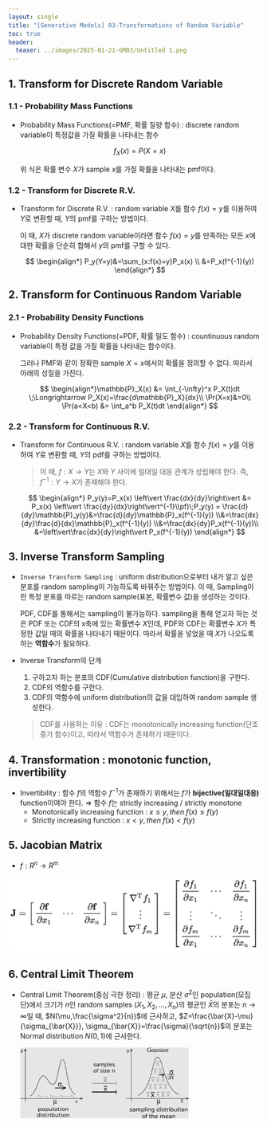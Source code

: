 ```yaml
---
layout: single
title: "[Generative Models] 03-Transformations of Random Variable"
toc: true
header:
  teaser: ../images/2025-01-21-GM03/Untitled 1.png
---
```


## 1. Transform for Discrete Random Variable

### 1.1 - Probability Mass Functions

- Probability Mass Functions(=PMF, 확률 질량 함수) : discrete random variable이 특정값을 가질 확률을 나타내는 함수
  
    $$
    f_X(x) = P(X=x)
    $$
    
    위 식은 확률 변수 $X$가 sample $x$를 가질 확률을 나타내는 pmf이다.
    

### 1.2 - Transform for Discrete R.V.

- Transform for Discrete R.V. : random variable $X$를 함수 $f(x)=y$를 이용하여 $Y$로 변환할 때, $Y$의 pmf를 구하는 방법이다.
  
     이 때, $X$가 discrete random variable이라면 함수 $f(x)=y$를 만족하는 모든 $x$에 대한 확률을 단순히 합해서 $y$의 pmf를 구할 수 있다.
        
    $$
    \begin{align*} P_y(Y=y)&=\sum_{x:f(x)=y}P_x(x) \\ &=P_x(f^{-1}(y)) \end{align*}
    $$
    

## 2. Transform for Continuous Random Variable

### 2.1 - Probability Density Functions

- Probability Density Functions(=PDF, 확률 밀도 함수) : countinuous random variable이 특정 값을 가질 확률을 나타내는 함수이다.
  
     그러나 PMF와 같이 정확한 sample $X=x$에서의 확률을 정의할 수 없다. 따라서 아래의 성질을 가진다.
        
    $$
    \begin{align*}\mathbb{P}_X(x) &= \int_{-\infty}^x P_X(t)dt \;\Longrightarrow P_X(x)=\frac{d\mathbb{P}_X}{dx}\\ \Pr(X=x)&=0\\ \Pr(a<X<b) &= \int_a^b P_X(t)dt \end{align*}
    $$
    

### 2.2 - Transform for Continuous R.V.

- Transform for Continuous R.V. : random variable $X$를 함수 $f(x)=y$를 이용하여 $Y$로 변환할 때, $Y$의 pdf를 구하는 방법이다.
  
    > 이 때, $f:X\rightarrow Y$는 $X$와 $Y$ 사이에 일대일 대응 관계가 성립해야 한다. 즉, $f^{-1}:Y\rightarrow X$가 존재해야 한다.
    > 
    
    $$
    \begin{align*} P_y(y)=P_x(x) \left\vert \frac{dx}{dy}\right\vert &= P_x(x) \left\vert \frac{dy}{dx}\right\vert^{-1}\\pf)\;P_y(y) = \frac{d}{dy}\mathbb{P}_y(y)&=\frac{d}{dy}\mathbb{P}_x(f^{-1}(y)) \\&=\frac{dx}{dy}\frac{d}{dx}\mathbb{P}_x(f^{-1}(y)) \\&=\frac{dx}{dy}P_x(f^{-1}(y))\\ &=\left\vert\frac{dx}{dy}\right\vert P_x(f^{-1}(y)) \end{align*}
    $$
    

## 3. Inverse Transform Sampling

- `Inverse Transform Sampling` : uniform distribution으로부터 내가 알고 싶은 분포를 random sampling이 가능하도록 바꿔주는 방법이다. 이 때, Sampling이란 특정 분포를 따르는 random sample(표본, 확률변수 값)을 생성하는 것이다.
  
    PDF, CDF를 통해서는 sampling이 불가능하다. sampling을 통해 얻고자 하는 것은 PDF 또는 CDF의 x축에 있는 확률변수 $X$인데, PDF와 CDF는 확률변수 $X$가 특정한 값일 때의 확률을 나타내기 때문이다. 따라서 확률을 넣었을 때 $X$가 나오도록 하는 **역함수**가 필요하다.
    
- Inverse Transform의 단계
    1. 구하고자 하는 분포의 CDF(Cumulative distribution function)을 구한다.
    2. CDF의 역함수를 구한다.
    3. CDF의 역함수에 uniform distribution의 값을 대입하여 random sample 생성한다.
    
    > CDF를 사용하는 이유 : CDF는 monotonically increasing function(단조 증가 함수)이고, 따라서 역함수가 존재하기 때문이다.
    > 

## 4. Transformation : monotonic function, invertibility

- Invertibility : 함수 $f$의 역함수 $f^{-1}$가 존재하기 위해서는 $f$가 **bijective(일대일대응)** function이여야 한다. ⇒ 함수 $f$는 strictly increasing / strictly monotone
    - Monotonically increasing function : $x\le y, then \;f(x)\le f(y)$
    - Strictly increasing function : $x< y, then \;f(x)< f(y)$
      
        

## 5. Jacobian Matrix

- $f : R^n \rightarrow R^m$

<img src="../images/2025-01-21-GM03/Untitled.png" alt="Untitled" style="zoom: 50%;" />

## 6. Central Limit Theorem

- Central Limit Theorem(중심 극한 정리) : 평균 $\mu$, 분산 $\sigma^2$인 population(모집단)에서 크기가 $n$인 random samples $(X_1,X_2,\dots,X_n)$의 평균인 $\bar{X}$의 분포는 $n\rightarrow \infty$일 때, $N(\mu,\frac{\sigma^2}{n})$에 근사하고, $Z=\frac{\bar{X}-\mu}{\sigma_{\bar{X}}}, \sigma_{\bar{X}}=\frac{\sigma}{\sqrt{n}}$의 분포는 Normal distribution $N(0,1)$에 근사한다.
  
    <img src="../images/2025-01-21-GM03/Untitled 1.png" alt="Untitled 1" style="zoom: 33%;" />

